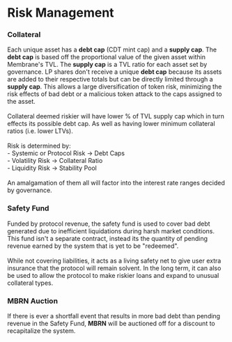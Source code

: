 # Risk Management

### Collateral

Each unique asset has a **debt cap** (CDT mint cap) and a **supply cap**. The **debt cap** is based off the proportional value of the given asset within Membrane's TVL. The **supply cap** is a TVL ratio for each asset set by governance. LP shares don't receive a unique **debt cap** because its assets are added to their respective totals but can be directly limited through a **supply cap**. This allows a large diversification of token risk, minimizing the risk effects of bad debt or a malicious token attack to the caps assigned to the asset.\
\
Collateral deemed riskier will have lower % of TVL supply cap which in turn effects its possible debt cap. As well as having lower minimum collateral ratios (i.e. lower LTVs).\
\
Risk is determined by:\
\- Systemic or Protocol Risk -> Debt Caps\
\- Volatility Risk -> Collateral Ratio\
\- Liquidity Risk -> Stability Pool\
\
An amalgamation of them all will factor into the interest rate ranges decided by governance.

### Safety Fund

Funded by protocol revenue, the safety fund is used to cover bad debt generated due to inefficient liquidations during harsh market conditions. This fund isn't a separate contract, instead its the quantity of pending revenue earned by the system that is yet to be "redeemed".\
\
While not covering liabilities, it acts as a living safety net to give user extra insurance that the protocol will remain solvent. In the long term, it can also be used to allow the protocol to make riskier loans and expand to unusual collateral types.

### MBRN Auction

If there is ever a shortfall event that results in more bad debt than pending revenue in the Safety Fund, **MBRN** will be auctioned off for a discount to recapitalize the system.
